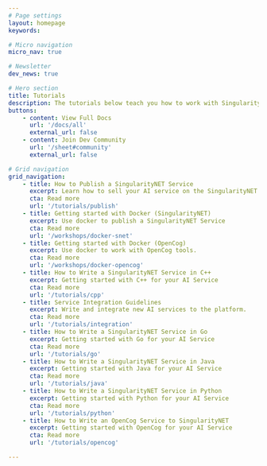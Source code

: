 ```yaml
---
# Page settings
layout: homepage
keywords:

# Micro navigation
micro_nav: true

# Newsletter
dev_news: true

# Hero section
title: Tutorials
description: The tutorials below teach you how to work with SingularityNET Services in various programming languages.
buttons:
    - content: View Full Docs
      url: '/docs/all'
      external_url: false
    - content: Join Dev Community
      url: '/sheet#community'
      external_url: false

# Grid navigation
grid_navigation:
    - title: How to Publish a SingularityNET Service
      excerpt: Learn how to sell your AI service on the SingularityNET Marketplace.
      cta: Read more
      url: '/tutorials/publish'
    - title: Getting started with Docker (SingularityNET)
      excerpt: Use docker to publish a SingularityNET Service
      cta: Read more
      url: '/workshops/docker-snet'
    - title: Getting started with Docker (OpenCog)
      excerpt: Use docker to work with OpenCog tools.
      cta: Read more
      url: '/workshops/docker-opencog'
    - title: How to Write a SingularityNET Service in C++
      excerpt: Getting started with C++ for your AI Service
      cta: Read more
      url: '/tutorials/cpp'
    - title: Service Integration Guidelines
      excerpt: Write and integrate new AI services to the platform.
      cta: Read more
      url: '/tutorials/integration'
    - title: How to Write a SingularityNET Service in Go
      excerpt: Getting started with Go for your AI Service
      cta: Read more
      url: '/tutorials/go'
    - title: How to Write a SingularityNET Service in Java
      excerpt: Getting started with Java for your AI Service
      cta: Read more
      url: '/tutorials/java'
    - title: How to Write a SingularityNET Service in Python
      excerpt: Getting started with Python for your AI Service
      cta: Read more
      url: '/tutorials/python'
    - title: How to Write an OpenCog Service to SingularityNET
      excerpt: Getting started with OpenCog for your AI Service
      cta: Read more
      url: '/tutorials/opencog'

---
```

